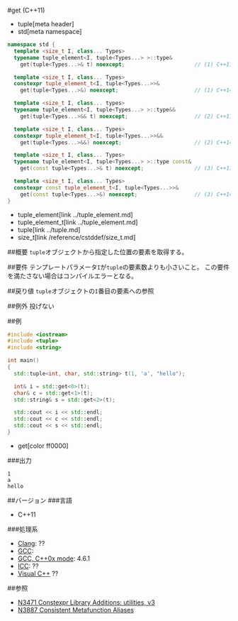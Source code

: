 #get (C++11)
* tuple[meta header]
* std[meta namespace]

```cpp
namespace std {
  template <size_t I, class... Types>
  typename tuple_element<I, tuple<Types...> >::type&
    get(tuple<Types...>& t) noexcept;                      // (1) C++11

  template <size_t I, class... Types>
  constexpr tuple_element_t<I, tuple<Types...>>&
    get(tuple<Types...>&) noexcept;                        // (1) C++14

  template <size_t I, class... types>
  typename tuple_element<I, tuple<Types...> >::type&&
    get(tuple<Types...>&& t) noexcept;                     // (2) C++11

  template <size_t I, class... Types>
  constexpr tuple_element_t<I, tuple<Types...>>&&
    get(tuple<Types...>&&) noexcept;                       // (2) C++14

  template <size_t I, class... Types>
  typename tuple_element<I, tuple<Types...> >::type const&
    get(const tuple<Types...>& t) noexcept;                // (3) C++11

  template <size_t I, class... Types>
  constexpr const tuple_element_t<I, tuple<Types...>>&
    get(const tuple<Types...>&) noexcept;                  // (3) C++14
}
```
* tuple_element[link ../tuple_element.md]
* tuple_element_t[link ../tuple_element.md]
* tuple[link ../tuple.md]
* size_t[link /reference/cstddef/size_t.md]

##概要
`tuple`オブジェクトから指定した位置の要素を取得する。


##要件
テンプレートパラメータ`I`が`tuple`の要素数よりも小さいこと。
この要件を満たさない場合はコンパイルエラーとなる。


##戻り値
`tuple`オブジェクトの`I`番目の要素への参照


##例外
投げない


##例
```cpp
#include <iostream>
#include <tuple>
#include <string>

int main()
{
  std::tuple<int, char, std::string> t(1, 'a', "hello");

  int& i = std::get<0>(t);
  char& c = std::get<1>(t);
  std::string& s = std::get<2>(t);

  std::cout << i << std::endl;
  std::cout << c << std::endl;
  std::cout << s << std::endl;
}
```
* get[color ff0000]

###出力
```
1
a
hello
```

##バージョン
###言語
- C++11

###処理系
- [Clang](/implementation.md#clang): ??
- [GCC](/implementation.md#gcc): 
- [GCC, C++0x mode](/implementation.md#gcc): 4.6.1
- [ICC](/implementation.md#icc): ??
- [Visual C++](/implementation.md#visual_cpp) ??


##参照
- [N3471 Constexpr Library Additions: utilities, v3](http://www.open-std.org/jtc1/sc22/wg21/docs/papers/2012/n3471.html)
- [N3887 Consistent Metafunction Aliases](http://www.open-std.org/jtc1/sc22/wg21/docs/papers/2014/n3887.pdf)

